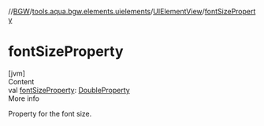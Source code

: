 //[BGW](../../../index.md)/[tools.aqua.bgw.elements.uielements](../index.md)/[UIElementView](index.md)/[fontSizeProperty](font-size-property.md)



# fontSizeProperty  
[jvm]  
Content  
val [fontSizeProperty](font-size-property.md): [DoubleProperty](../../tools.aqua.bgw.observable/-double-property/index.md)  
More info  


Property for the font size.

  



